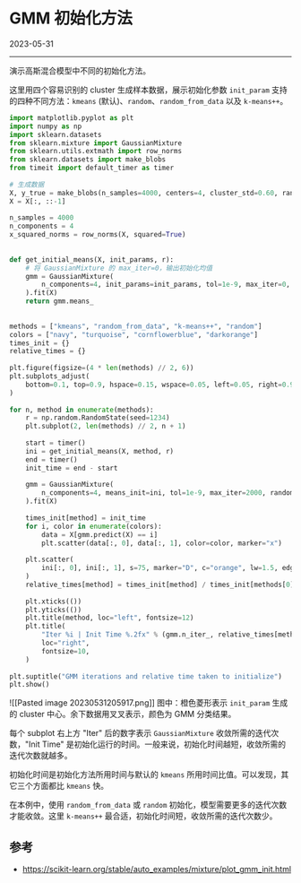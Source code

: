 # GMM 初始化方法

2023-05-31
****
演示高斯混合模型中不同的初始化方法。

这里用四个容易识别的 cluster 生成样本数据，展示初始化参数 `init_param` 支持的四种不同方法：`kmeans` (默认)、`random`、`random_from_data` 以及 `k-means++`。

```python
import matplotlib.pyplot as plt  
import numpy as np  
import sklearn.datasets  
from sklearn.mixture import GaussianMixture  
from sklearn.utils.extmath import row_norms  
from sklearn.datasets import make_blobs  
from timeit import default_timer as timer  
  
# 生成数据  
X, y_true = make_blobs(n_samples=4000, centers=4, cluster_std=0.60, random_state=0)  
X = X[:, ::-1]  
  
n_samples = 4000  
n_components = 4  
x_squared_norms = row_norms(X, squared=True)  
  
  
def get_initial_means(X, init_params, r):  
    # 将 GaussianMixture 的 max_iter=0，输出初始化均值
    gmm = GaussianMixture(  
        n_components=4, init_params=init_params, tol=1e-9, max_iter=0, random_state=r  
    ).fit(X)  
    return gmm.means_  
  
  
methods = ["kmeans", "random_from_data", "k-means++", "random"]  
colors = ["navy", "turquoise", "cornflowerblue", "darkorange"]  
times_init = {}  
relative_times = {}  
  
plt.figure(figsize=(4 * len(methods) // 2, 6))  
plt.subplots_adjust(  
    bottom=0.1, top=0.9, hspace=0.15, wspace=0.05, left=0.05, right=0.95  
)  
  
for n, method in enumerate(methods):  
    r = np.random.RandomState(seed=1234)  
    plt.subplot(2, len(methods) // 2, n + 1)  
  
    start = timer()  
    ini = get_initial_means(X, method, r)  
    end = timer()  
    init_time = end - start  
  
    gmm = GaussianMixture(  
        n_components=4, means_init=ini, tol=1e-9, max_iter=2000, random_state=r  
    ).fit(X)  
  
    times_init[method] = init_time  
    for i, color in enumerate(colors):  
        data = X[gmm.predict(X) == i]  
        plt.scatter(data[:, 0], data[:, 1], color=color, marker="x")  
  
    plt.scatter(  
        ini[:, 0], ini[:, 1], s=75, marker="D", c="orange", lw=1.5, edgecolors="black"  
    )  
    relative_times[method] = times_init[method] / times_init[methods[0]]  
  
    plt.xticks(())  
    plt.yticks(())  
    plt.title(method, loc="left", fontsize=12)  
    plt.title(  
        "Iter %i | Init Time %.2fx" % (gmm.n_iter_, relative_times[method]),  
        loc="right",  
        fontsize=10,  
    )  
  
plt.suptitle("GMM iterations and relative time taken to initialize")  
plt.show()
```

![[Pasted image 20230531205917.png]]
图中：橙色菱形表示 `init_param` 生成的 cluster 中心。余下数据用叉叉表示，颜色为 GMM 分类结果。

每个 subplot 右上方 "Iter" 后的数字表示 `GaussianMixture` 收敛所需的迭代次数，"Init Time" 是初始化运行的时间。一般来说，初始化时间越短，收敛所需的迭代次数就越多。

初始化时间是初始化方法所用时间与默认的 `kmeans` 所用时间比值。可以发现，其它三个方面都比 `kmeans` 快。

在本例中，使用 `random_from_data` 或 `random` 初始化，模型需要更多的迭代次数才能收敛。这里 `k-means++` 最合适，初始化时间短，收敛所需的迭代次数少。

## 参考

- https://scikit-learn.org/stable/auto_examples/mixture/plot_gmm_init.html